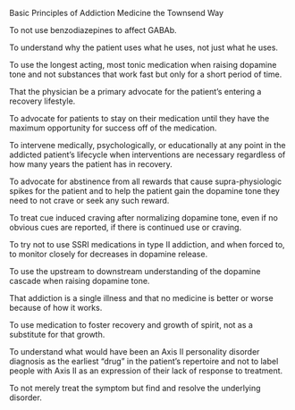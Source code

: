Basic Principles of Addiction Medicine the Townsend Way

To not use benzodiazepines to affect GABAb.

To understand why the patient uses what he uses, not just what he uses.

To use the longest acting, most tonic medication when raising dopamine tone and not substances that work fast but only for a short period of time.

That the physician be a primary advocate for the patient’s entering a recovery lifestyle.

To advocate for patients to stay on their medication until they have the maximum opportunity for success off of the medication.

To intervene medically, psychologically, or educationally at any point in the addicted patient’s lifecycle when interventions are necessary regardless of how many years the patient has in recovery.

To advocate for abstinence from all rewards that cause supra-physiologic spikes for the patient and to help the patient gain the dopamine tone they need to not crave or seek any such reward.

To treat cue induced craving after normalizing dopamine tone, even if no obvious cues are reported, if there is continued use or craving.

To try not to use SSRI medications in type II addiction, and when forced to, to monitor closely for decreases in dopamine release.

To use the upstream to downstream understanding of the dopamine cascade when raising dopamine tone.

That addiction is a single illness and that no medicine is better or worse because of how it works.

To use medication to foster recovery and growth of spirit, not as a substitute for that growth.

To understand what would have been an Axis II personality disorder diagnosis as the earliest “drug” in the patient’s repertoire and not to label people with Axis II as an expression of their lack of response to treatment.

To not merely treat the symptom but find and resolve the underlying disorder.
